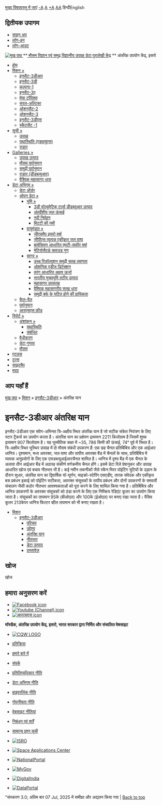 [मुख्य विषयवस्तु में जाएं](https://www.mosdac.gov.in/insat-3dr-spacecraft?language=hi#main-content "Skip to main Content")
[-A](javascript:;) [A](javascript:;) [+A](javascript:;)
[A](javascript:drupalHighContrast.enableStyles\(\))[A](javascript:drupalHighContrast.disableStyles\(\))
हिन्दीEnglish
## द्वितीयक उपागम
  * [साइन अप](https://www.mosdac.gov.in/internal/registration?language=hi)
  * [लॉग-इन](https://www.mosdac.gov.in/internal/uops?language=hi)
  * [लॉग-आउट](https://www.mosdac.gov.in/internal/logout?language=hi)

[ ![मुख पृष्ठ](https://www.mosdac.gov.in/sites/default/files/mosdac_small.png) ](https://www.mosdac.gov.in/?language=hi "मुख पृष्ठ")
**[ मौसम विज्ञान एवं समुद्र विज्ञानीय उपग्रह डेटा पुरालेखी केंद्र](https://www.mosdac.gov.in/?language=hi "मुख पृष्ठ") **
अंतरिक्ष उपयोग केंद्र, इसरो 
  * [होम](https://www.mosdac.gov.in/?language=hi)
  * [मिशन »](https://www.mosdac.gov.in/insat-3dr-spacecraft?language=hi)
    * [इनसैट-3डीआर](https://www.mosdac.gov.in/insat-3dr?language=hi)
    * [इनसैट-3डी](https://www.mosdac.gov.in/insat-3d?language=hi)
    * [कल्पना-1](https://www.mosdac.gov.in/kalpana-1?language=hi)
    * [इनसैट-3ए](https://www.mosdac.gov.in/insat-3a?language=hi)
    * [मेघा ट्रॉपिक्स](https://www.mosdac.gov.in/megha-tropiques?language=hi)
    * [सरल-अल्टिका](https://www.mosdac.gov.in/saral-altika?language=hi)
    * [ओशनसैट-2](https://www.mosdac.gov.in/oceansat-2?language=hi)
    * [ओशनसैट-3](https://www.mosdac.gov.in/oceansat-3?language=hi)
    * [इनसैट-3डीएस](https://www.mosdac.gov.in/insat-3ds?language=hi)
    * [स्कैटसैट -1](https://www.mosdac.gov.in/scatsat-1?language=hi)
  * [सूची »](https://www.mosdac.gov.in/insat-3dr-spacecraft?language=hi)
    * [उपग्रह](https://www.mosdac.gov.in/internal/catalog-satellite?language=hi)
    * [यथास्थिति (एडब्ल्यूएस)](https://www.mosdac.gov.in/internal/catalog-insitu?language=hi)
    * [राडार](https://www.mosdac.gov.in/internal/catalog-radar?language=hi)
  * [Galleries »](https://www.mosdac.gov.in/insat-3dr-spacecraft?language=hi)
    * [ उपग्रह उत्पाद](https://www.mosdac.gov.in/internal/gallery?language=hi)
    * [मौसम पूर्वानुमान](https://www.mosdac.gov.in/internal/gallery/weather?language=hi)
    * [समुद्री पूर्वानुमान](https://www.mosdac.gov.in/internal/gallery/ocean?language=hi)
    * [राडार (डीडब्ल्यूआर)](https://www.mosdac.gov.in/internal/gallery/dwr?language=hi)
    * [वैश्विक महासागर धारा](https://www.mosdac.gov.in/internal/gallery/current?language=hi)
  * [डेटा अभिगम »](https://www.mosdac.gov.in/insat-3dr-spacecraft?language=hi)
    * [डेटा ऑर्डर](https://www.mosdac.gov.in/internal/uops?language=hi)
    * [ओपन डेटा »](https://www.mosdac.gov.in/insat-3dr-spacecraft?language=hi)
      * [भूमि »](https://www.mosdac.gov.in/insat-3dr-spacecraft?language=hi)
        * [3डी वॉल्यूमेट्रिक टर्ल्स डीडब्लूआर उत्पाद](https://www.mosdac.gov.in/3d-volumetric-terls-dwrproduct?language=hi)
        * [अंतर्देशीय जल ऊंचाई](https://www.mosdac.gov.in/inland-water-height?language=hi)
        * [नदी निर्वहन](https://www.mosdac.gov.in/river-discharge?language=hi)
        * [मिटटी की नमी](https://www.mosdac.gov.in/soil-moisture-0?language=hi)
      * [वायुमंडल »](https://www.mosdac.gov.in/insat-3dr-spacecraft?language=hi)
        * [जीएसमैप इसरो वर्षा](https://www.mosdac.gov.in/gsmap-isro-rain?language=hi)
        * [जीपीएस व्युत्पन्न एकीकृत जल वाष्प](https://www.mosdac.gov.in/gps-derived-integrated-water-vapour?language=hi)
        * [बायेसियन आधारित एमटी-सफीर वर्षा](https://www.mosdac.gov.in/bayesian-based-mt-saphir-rainfall?language=hi)
        * [मेटियोसैट8 क्लाउड गुण](https://www.mosdac.gov.in/meteosat8-cloud-properties?language=hi)
      * [सागर »](https://www.mosdac.gov.in/insat-3dr-spacecraft?language=hi)
        * [उच्च रिज़ॉल्यूशन समुद्री सतह लवणता](https://www.mosdac.gov.in/high-resolution-sea-surface-salinity?language=hi)
        * [ओशनिक एडीज डिटेक्शन](https://www.mosdac.gov.in/oceanic-eddies-detection?language=hi)
        * [तरंग आधारित अक्षय ऊर्जा](https://www.mosdac.gov.in/wave-based-renewable-energy?language=hi)
        * [भारतीय मुख्यभूमि तटीय उत्पाद](https://www.mosdac.gov.in/indian-mainland-coastal-product?language=hi)
        * [महासागर उपसतह](https://www.mosdac.gov.in/global-ocean-surface-current?language=hi)
        * [वैश्विक महासागरीय सतह धारा](https://www.mosdac.gov.in/ocean-subsurface?language=hi)
        * [समुद्री बर्फ के घटित होने की प्रायिकता](https://www.mosdac.gov.in/sea-ice-occurrence-probability?language=hi)
    * [कैल-वैल](https://www.mosdac.gov.in/internal/calval-data?language=hi)
    * [पूर्वानुमान](https://www.mosdac.gov.in/internal/forecast-menu?language=hi)
    * [ आरएसएस फ़ीड](https://www.mosdac.gov.in/rss-feed?language=hi "
आरएसएस फ़ीड")
  * [रिपोर्ट »](https://www.mosdac.gov.in/insat-3dr-spacecraft?language=hi)
    * [अंशांकन »](https://www.mosdac.gov.in/insat-3dr-spacecraft?language=hi)
      * [यथास्थिति](https://www.mosdac.gov.in/insitu?language=hi)
      * [संबंधित](https://www.mosdac.gov.in/calibration-reports?language=hi)
    * [वैधीकरण](https://www.mosdac.gov.in/validation-reports?language=hi)
    * [डेटा गुणता](https://www.mosdac.gov.in/data-quality?language=hi)
    * [मौसम](https://www.mosdac.gov.in/weather-reports?language=hi)
  * [एटलस](https://www.mosdac.gov.in/atlases?language=hi)
  * [टूल्स](https://www.mosdac.gov.in/tools?language=hi)
  * [साइटमैप](https://www.mosdac.gov.in/sitemap?language=hi)
  * [मदद](https://www.mosdac.gov.in/help?language=hi)


## आप यहाँ हैं
[मुख पृष्ठ](https://www.mosdac.gov.in/?language=hi) » [मिशन](https://www.mosdac.gov.in/insat-3dr-spacecraft?language=hi) » [इनसैट-3डीआर](https://www.mosdac.gov.in/insat-3dr?language=hi) » अंतरिक्ष यान
# इनसैट-3डीआर अंतरिक्ष यान
इनसैट-3डीआर एक संवेग-अभिनत त्रि-अक्षीय स्थिर अंतरिक्ष यान है जो सटीक संकेत नियंत्रण के लिए स्टार ट्रैकर्स का उपयोग करता है। अंतरिक्ष यान का प्रक्षेपण द्रव्यमान 2211 किलोग्राम है जिसमें शुष्क द्रव्यमान 907 किलोग्राम है। यह भूस्थैतिक कक्षा में ~35, 786 किमी की ऊंचाई, 74° पूर्व में स्थित है। त्रि-अक्षीय स्थिर भूस्थिर उपग्रह में दो मौसम संबंधी उपकरण हैं: एक छह चैनल प्रतिबिंबित्र और एक आईआर ध्वनित्र। दृश्यमान, मध्य अवरक्त, जल वाष्प और तापीय अवरक्त बैंड में चैनलों के साथ, प्रतिबिंबित्र में व्यापक अनुप्रयोगों के लिए एक एसडब्ल्यूआईआरचैनल शामिल है। ध्वनित्र में दृश्य बैंड में एक चैनल के अलावा तीन आईआर बैंड में अठारह संकीर्ण वर्णक्रमीय चैनल होंगे। इसमें डेटा रिले प्रेषानुकर और उपग्रह आधारित खोज एवं बचाव नीतभार भी है। कई नवीन तकनीकों जैसे स्कैन मिरर पॉइंटिंग त्रुटियों के उड़ान के दौरान सुधार, अंतरिक्ष यान का द्विवार्षिक यॉ-घूर्णन, माइक्रो-स्टेपिंग एसएडीए, तारक संवेदक और एकीकृत बस प्रबंधन इकाई को पॉइंटिंग सटीकता, अवरक्त संसूचकों के तापीय प्रबंधन और दोनों उपकरणों के समवर्ती संचालन जैसी कठोर नीतभार आवश्यकताओं को पूरा करने के लिए शामिल किया गया है।
प्रतिबिंबित्र और ध्वनित्र उपकरणों के अवरक्त संसूचकों को ठंडा करने के लिए एक निष्क्रिय रेडिएंट कूलर का उपयोग किया जाता है। संसूचकों का तापमान 95के (बीओएल) और 100के (ईओएल) पर बनाए रखा जाता है। पैसिव कूलर 213केपर ध्वनित्र फिल्टर व्हील तापमान को भी बनाए रखता है।
  * [मिशन](https://www.mosdac.gov.in/insat-3dr-spacecraft?language=hi)
    * [इनसैट-3डीआर](https://www.mosdac.gov.in/insat-3dr?language=hi)
      * [परिचय](https://www.mosdac.gov.in/insat-3dr-introduction?language=hi)
      * [उद्देश्य](https://www.mosdac.gov.in/insat-3dr-objectives?language=hi)
      * [अंतरिक्ष यान](https://www.mosdac.gov.in/insat-3dr-spacecraft?language=hi)
      * [नीतभार](https://www.mosdac.gov.in/insat-3dr-payloads?language=hi)
      * [डेटा उत्पाद](https://www.mosdac.gov.in/internal/catalog-insat3dr?language=hi)
      * [दस्तावेज़](https://www.mosdac.gov.in/insat-3dr-references?language=hi)


## खोज
खोज 
## हमारा अनुसरण करें
  * [![Facebook icon](https://www.mosdac.gov.in/sites/all/modules/social_media_links/libraries/elegantthemes/PNG/facebook.png)](https://www.facebook.com/mosdac.sac.isro "Facebook")
  * [![Youtube \(Channel\) icon](https://www.mosdac.gov.in/sites/all/modules/social_media_links/libraries/elegantthemes/PNG/youtube.png)](http://www.youtube.com/channel/UCDVkai9WIgY2ZgrlF_08Yeg "Youtube \(Channel\)")
  * [![आरएसएस icon](https://www.mosdac.gov.in/sites/all/modules/social_media_links/libraries/elegantthemes/PNG/rss.png)](https://www.mosdac.gov.in/?language=hirss.xml "आरएसएस")


**मॉस्डैक, अंतरिक्ष उपयोग केंद्र, इसरो, भारत सरकार द्वारा निर्मित और संचालित वेबसाइट**
  * [![CQW LOGO](https://www.mosdac.gov.in/docs/cqw_logo.gif)](https://www.mosdac.gov.in/docs/STQC.pdf "Quality Certificate")


  * [प्रतिक्रिया](https://www.mosdac.gov.in/mosdac-feedback?language=hi)
  * [हमारे बारे में](https://www.mosdac.gov.in/about-us?language=hi)
  * [संपर्क](https://www.mosdac.gov.in/contact-us?language=hi)
  * [प्रतिलिप्यधिकार नीति](https://www.mosdac.gov.in/node/1268?language=hi)
  * [डेटा अभिगम नीति](https://www.mosdac.gov.in/node/1267?language=hi)
  * [हाइपरलिंक नीति](https://www.mosdac.gov.in/node/1269?language=hi)
  * [गोपनीयता नीति](https://www.mosdac.gov.in/node/1270?language=hi)
  * [वेबसाइट नीतियां](https://www.mosdac.gov.in/website-policies?language=hi)
  * [निबंधन एवं शर्तें](https://www.mosdac.gov.in/node/1271?language=hi)
  * [सामान्य प्रश्न सूची](https://www.mosdac.gov.in/faq-page?language=hi)


  * [![ISRO](https://www.mosdac.gov.in/sites/default/files/styles/thumbnail/public/logo-transparent.png?itok=IUS20l-w)](http://www.isro.gov.in)
  * [![Space Applications Center](https://www.mosdac.gov.in/sites/default/files/styles/thumbnail/public/saclogo.png?itok=_Jv4AuIn)](http://www.sac.gov.in)
  * [![NationalPortal](https://www.mosdac.gov.in/sites/default/files/styles/thumbnail/public/india-gov_0.png?itok=yssAPH3m)](http://www.india.gov.in)
  * [![MyGov](https://www.mosdac.gov.in/sites/default/files/styles/thumbnail/public/mygov_0.png?itok=Po-dzdT3)](http://mygov.in/)
  * [![DigitalIndia](https://www.mosdac.gov.in/sites/default/files/styles/thumbnail/public/digital-india_0.png?itok=ntlP7atE)](http://www.digitalindia.gov.in/)
  * [![DataPortal](https://www.mosdac.gov.in/sites/default/files/styles/thumbnail/public/data-gov.png?itok=qYA78FgB)](http://data.gov.in)


"संस्करण 3.0; अंतिम बार 07 Jul, 2025 में समीक्षा और अद्यतन किया गया | 
[](https://www.mosdac.gov.in/insat-3dr-spacecraft?language=hi "Previous")[](https://www.mosdac.gov.in/insat-3dr-spacecraft?language=hi "अगला")
[](https://www.mosdac.gov.in/insat-3dr-spacecraft?language=hi)
[](https://www.mosdac.gov.in/insat-3dr-spacecraft?language=hi "Previous")[](https://www.mosdac.gov.in/insat-3dr-spacecraft?language=hi "अगला")
[](https://www.mosdac.gov.in/insat-3dr-spacecraft?language=hi "Close")[](https://www.mosdac.gov.in/insat-3dr-spacecraft?language=hi)[](https://www.mosdac.gov.in/insat-3dr-spacecraft?language=hi)[](https://www.mosdac.gov.in/insat-3dr-spacecraft?language=hi "Pause Slideshow")[](https://www.mosdac.gov.in/insat-3dr-spacecraft?language=hi "Play Slideshow")
[Back to top](https://www.mosdac.gov.in/insat-3dr-spacecraft?language=hi#top)
